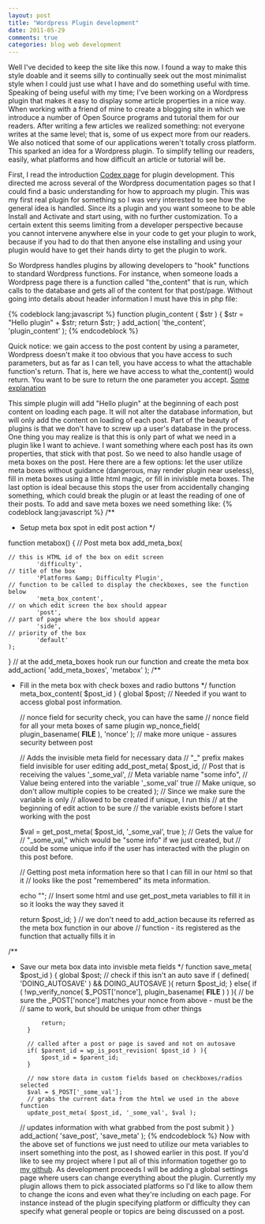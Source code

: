 ```yaml
---
layout: post
title: "Wordpress Plugin development"
date: 2011-05-29
comments: true
categories: blog web development
---
```


Well I've decided to keep the site like this now. I found a way to make this style doable and it seems silly to continually seek out the most minimalist style when I could just use what I have and do something useful with time. Speaking of being useful with my time; I've been working on a Wordpress plugin that makes it easy to display some article properties in a nice way. When working with a friend of mine to create a blogging site in which we introduce a number of Open Source programs and tutorial them for our readers. After writing a few articles we realized something: not everyone writes at the same level; that is, some of us expect more from our readers. We also noticed that some of our applications weren't totally cross platform. This sparked an idea for a Wordpress plugin. To simplify telling our readers, easily, what platforms and how difficult an article or tutorial will be.

First, I read the introduction <a title="Writing a plugin" href="http://codex.wordpress.org/Writing_a_Plugin" target="_blank">Codex page</a> for plugin development. This directed me across several of the Wordpress documentation pages so that I could find a basic understanding for how to approach my plugin. This was my first real plugin for something so I was very interested to see how the general idea is handled. Since its a plugin and you want someone to be able Install and Activate and start using, with no further customization. To a certain extent this seems limiting from a developer perspective because you cannot intervene anywhere else in your code to get your plugin to work, because if you had to do that then anyone else installing and using your plugin would have to get their hands dirty to get the plugin to work.

So Wordpress handles plugins by allowing developers to "hook" functions to standard Wordpress functions. For instance, when someone loads a Wordpress page there is a function called "the_content" that is run, which calls to the database and gets all of the content for that post/page. Without going into details about header information I must have this in php file:

{% codeblock lang:javascript %}
function plugin_content ( $str ) {
	$str = "Hello plugin" + $str;
	return $str;
}
add_action( 'the_content', 'plugin_content' );
{% endcodeblock %}

Quick notice: we gain access to the post content by using a parameter, Wordpress doesn't make it too obvious that you have access to such parameters, but as far as I can tell, you have access to what the attachable function's return. That is, here we have access to what the_content() would return. You want to be sure to return the one parameter you accept. <a title="Actions" href="http://codex.wordpress.org/Plugin_API#Actions" target="_blank">Some explanation</a>

This simple plugin will add "Hello plugin" at the beginning of each post content on loading each page. It will not alter the database information, but will only add the content on loading of each post. Part of the beauty of plugins is that we don't have to screw up a user's database in the process. One thing you may realize is that this is only part of what we need in a plugin like I want to achieve. I want something where each post has its own properties, that stick with that post. So we need to also handle usage of meta boxes on the post. Here there are a few options: let the user utilize meta boxes without guidance (dangerous, may render plugin near useless), fill in meta boxes using a little html magic, or fill in inivisble meta boxes. The last option is ideal because this stops the user from accidentally changing something, which could break the plugin or at least the reading of one of their posts. To add and save meta boxes we need something like:
{% codeblock lang:javascript %}
/**
* Setup meta box spot in edit post action
*/

function metabox() {
// Post meta box
	add_meta_box(
	
	// this is HTML id of the box on edit screen
			'difficulty',
	// title of the box
			'Platforms &amp; Difficulty Plugin',
	// function to be called to display the checkboxes, see the function below
			'meta_box_content',
	// on which edit screen the box should appear
			'post',
	// part of page where the box should appear
			'side',
	// priority of the box
			'default'
	);
}
// at the add_meta_boxes hook run our function and create the meta box
add_action( 'add_meta_boxes', 'metabox' ); 
/**
* Fill in the meta box with check boxes and radio buttons
*/
function meta_box_content( $post_id ) {
	global $post; // Needed if you want to access global post information.

	// nonce field for security check, you can have the same
	// nonce field for all your meta boxes of same plugin
	wp_nonce_field( plugin_basename( __FILE__ ), 'nonce' );
	// make more unique - assures security between post

	// Adds the invisible meta field for necessary data
	// "_" prefix makes field invisible for user editing
	add_post_meta(
		$post_id, // Post that is receiving the values
		'_some_val', // Meta variable name
		"some info", // Value being entered into the variable '_some_val'
		true // Make unique, so don't allow multiple copies to be created
	); // Since we make sure the variable is only
	// allowed to be created if unique, I run this
	// at the beginning of edit action to be sure
	// the variable exists before I start working with the post

	$val = get_post_meta( $post_id, '_some_val', true ); // Gets the value for
	// "_some_val," which would be "some info" if we just created, but
	// could be some unique info if the user has interacted with the plugin on this post before.

	// Getting post meta information here so that I can fill in our html so that it
	// looks like the post "remembered" its meta information.

	echo ""; // Insert some html and use get_post_meta variables to fill it in so it looks the way they saved it

	return $post_id;
} // we don't need to add_action because its referred as the meta box function in our above
// function - its registered as the function that actually fills it in

/**
* Save our meta box data into invisble meta fields
*/
function save_meta( $post_id ) {
	global $post;
	// check if this isn't an auto save
	if ( defined( 'DOING_AUTOSAVE' ) &amp;&amp; DOING_AUTOSAVE ){
		return $post_id;
	}
	else{
		if ( !wp_verify_nonce( $_POST['nonce'], plugin_basename( __FILE__ ) ) ){
	// be sure the _POST['nonce'] matches your nonce from above - must be the
	// same to work, but should be unique from other things

			return;
		}

		// called after a post or page is saved and not on autosave
		if( $parent_id = wp_is_post_revision( $post_id ) ){
			$post_id = $parent_id;
		}

		// now store data in custom fields based on checkboxes/radios selected
		$val = $_POST['_some_val'];
		// grabs the current data from the html we used in the above function
		update_post_meta( $post_id, '_some_val', $val );
	// updates information with what grabbed from the post submit
	}
}
add_action(  'save_post', 'save_meta' );
{% endcodeblock %}
Now with the above set of functions we just need to utilize our meta variables to insert something into the post, as I showed earlier in this post. If you'd like to see my project where I put all of this information together go to <a href="https://github.com/jphenow/WP-Difficulty-and-Platform/blob/master/difficulty.php" target="_blank">my github</a>. As development proceeds I will be adding a global settings page where users can change everything about the plugin. Currently my plugin allows them to pick associated platforms so I'd like to allow them to change the icons and even what they're including on each page. For instance instead of the plugin specifying platform or difficulty they can specify what general people or topics are being discussed on a post.
